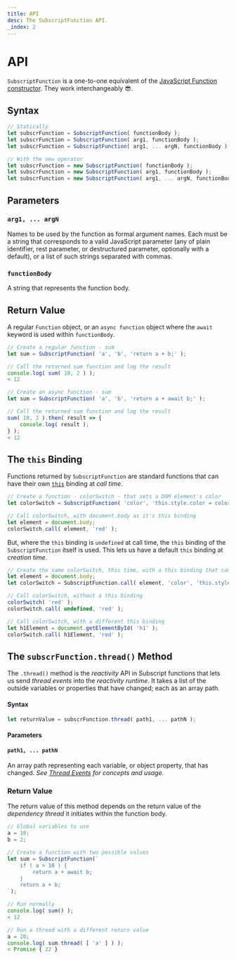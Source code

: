 ```yaml
---
title: API
desc: The SubscriptFunction API.
_index: 2
---
```

# API

`SubscriptFunction` is a one-to-one equivalent of the [JavaScript Function constructor](https://developer.mozilla.org/en-US/docs/Web/JavaScript/Reference/Global_Objects/Function/Function). They work interchangeably 😎.

## Syntax

```js
// Statically
let subscrFunction = SubscriptFunction( functionBody );
let subscrFunction = SubscriptFunction( arg1, functionBody );
let subscrFunction = SubscriptFunction( arg1, ... argN, functionBody );

// With the new operator
let subscrFunction = new SubscriptFunction( functionBody );
let subscrFunction = new SubscriptFunction( arg1, functionBody );
let subscrFunction = new SubscriptFunction( arg1, ... argN, functionBody );
```

## Parameters

### `arg1, ... argN`

Names to be used by the function as formal argument names. Each must be a string that corresponds to a valid JavaScript parameter (any of plain identifier, rest parameter, or destructured parameter, optionally with a default), or a list of such strings separated with commas.

### `functionBody`

A string that represents the function body.

## Return Value

A regular `Function` object, or an `async function` object where the `await` keyword is used within `functionBody`.

```js
// Create a regular function - sum
let sum = SubscriptFunction( 'a', 'b', 'return a + b;' );

// Call the returned sum function and log the result
console.log( sum( 10, 2 ) );
< 12
```

```js
// Create an async function - sum
let sum = SubscriptFunction( 'a', 'b', 'return a + await b;' );

// Call the returned sum function and log the result
sum( 10, 2 ).then( result => {
    console.log( result );
} );
< 12
```

## The `this` Binding

Functions returned by `SubscriptFunction` are standard functions that can have their own [`this`](https://developer.mozilla.org/en-US/docs/Web/JavaScript/Reference/Operators/this) binding at *call time*.

```js
// Create a function - colorSwitch - that sets a DOM element's color
let colorSwitch = SubscriptFunction( 'color', 'this.style.color = color;' );

// Call colorSwitch, with document.body as it's this binding
let element = document.body;
colorSwitch.call( element, 'red' );
```

But, where the `this` binding is `undefined` at call time, the `this` binding of the `SubscriptFunction` itself is used. This lets us have a default `this` binding at *creation time*.

```js
// Create the same colorSwitch, this time, with a this binding that can be used at call time
let element = document.body;
let colorSwitch = SubscriptFunction.call( element, 'color', 'this.style.color = color;' );

// Call colorSwitch, without a this binding
colorSwitch( 'red' );
colorSwitch.call( undefined, 'red' );

// Call colorSwitch, with a different this binding
let h1Element = document.getElementById( 'h1' );
colorSwitch.call( h1Element, 'red' );
```

## The `subscrFunction.thread()` Method

The `.thread()` method is the *reactivity* API in Subscript functions that lets us send *thread events* into the *reactivity runtime*. It takes a list of the outside variables or properties that have changed; each as an array path.

#### Syntax

```js
let returnValue = subscrFunction.thread( path1, ... pathN );
```

#### Parameters

#### `path1, ... pathN`

An array path representing each variable, or object property, that has changed. *See [Thread Events](#thread-events) for concepts and usage.*

### Return Value

The return value of this method depends on the return value of the *dependency thread* it initiates within the function body.

```js
// Global variables to use
a = 10;
b = 2;

// Create a function with two possible values
let sum = SubscriptFunction(`
    if ( a > 10 ) {
        return a + await b;
    }
    return a + b;
`);

// Run normally
console.log( sum() );
< 12

// Run a thread with a different return value
a = 20;
console.log( sum.thread( [ 'a' ] ) );
< Promise { 22 }
```
